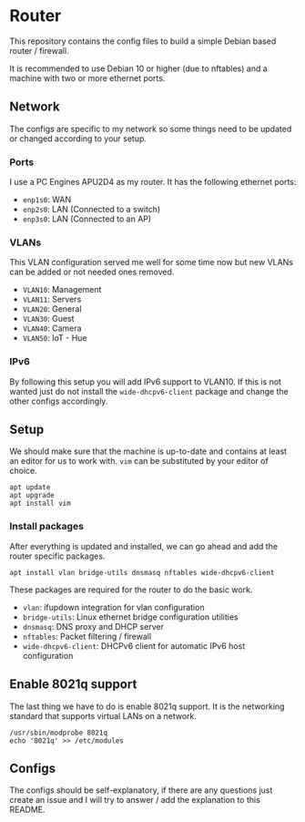 # Router

This repository contains the config files to build a simple Debian based router
/ firewall.

It is recommended to use Debian 10 or higher (due to nftables) and a machine
with two or more ethernet ports.

## Network

The configs are specific to my network so some things need to be updated or
changed according to your setup.

### Ports

I use a PC Engines APU2D4 as my router. It has the following ethernet ports:

- `enp1s0`: WAN
- `enp2s0`: LAN (Connected to a switch)
- `enp3s0`: LAN (Connected to an AP)

### VLANs

This VLAN configuration served me well for some time now but new VLANs can be
added or not needed ones removed.

- `VLAN10`: Management
- `VLAN11`: Servers
- `VLAN20`: General
- `VLAN30`: Guest
- `VLAN40`: Camera
- `VLAN50`: IoT - Hue

### IPv6

By following this setup you will add IPv6 support to VLAN10. If this is not
wanted just do not install the `wide-dhcpv6-client` package and change the
other configs accordingly.

## Setup

We should make sure that the machine is up-to-date and contains at least an
editor for us to work with. `vim` can be substituted by your editor of choice.

```
apt update
apt upgrade
apt install vim
```

### Install packages

After everything is updated and installed, we can go ahead and add the router
specific packages.

```
apt install vlan bridge-utils dnsmasq nftables wide-dhcpv6-client
```

These packages are required for the router to do the basic work.

- `vlan`: ifupdown integration for vlan configuration
- `bridge-utils`: Linux ethernet bridge configuration utilities
- `dnsmasq`: DNS proxy and DHCP server
- `nftables`: Packet filtering / firewall
- `wide-dhcpv6-client`: DHCPv6 client for automatic IPv6 host configuration

## Enable 8021q support

The last thing we have to do is enable 8021q support. It is the networking
standard that supports virtual LANs on a network.

```
/usr/sbin/modprobe 8021q
echo '8021q' >> /etc/modules
```

## Configs

The configs should be self-explanatory, if there are any questions just create
an issue and I will try to answer / add the explanation to this README.
